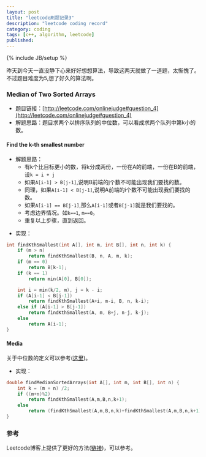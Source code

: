 ```yaml
---
layout: post
title: "leetcode刷题记录3"
description: "leetcode coding record"
category: coding
tags: [c++, algorithm, leetcode]
published: 
---
```

{% include JB/setup %}

昨天到今天一直没静下心来好好想想算法，导致这两天就做了一道题，太惭愧了。不过题目难度为5,想了好久的算法啊。

### Median of Two Sorted Arrays

- 题目链接：[http://leetcode.com/onlinejudge#question_4](http://leetcode.com/onlinejudge#question_4)
- 解题思路：题目求两个以排序队列的中位数，可以看成求两个队列中第k小的数。

#### Find the k-th smallest number

- 解题思路：
    - 有k个比目标更小的数，将k分成两份，一份在A的前端，一份在B的前端，设`k = i + j`
    - 如果`A[i-1] > B[j-1]`,说明B前端的j个数不可能出现我们要找的数。
    - 同理，如果`A[i-1] < B[j-1]`,说明A前端的i个数不可能出现我们要找的数。
    - 如果`A[i-1] == B[j-1]`,那么`A[i-1]`或者`B[j-1]`就是我们要找的。
    - 考虑边界情况。如`k==1`, `m==0`。
    - 重复以上步骤，直到返回。

<!--more-->

- 实现：

```cpp
int findKthSmallest(int A[], int m, int B[], int n, int k) {
    if (m > n)
        return findKthSmallest(B, n, A, m, k);
    if (m == 0)
        return B[k-1];
    if (k == 1)
        return min(A[0], B[0]);

    int i = min(k/2, m), j = k - i;
    if (A[i-1] < B[j-1])
        return findKthSmallest(A+i, m-i, B, n, k-i);
    else if (A[i-1] > B[j-1])
        return findKthSmallest(A, m, B+j, n-j, k-j);
    else
        return A[i-1];
}
```

#### Media

关于中位数的定义可以参考([这里](http://en.wikipedia.org/wiki/Median))。

- 实现：

```cpp
double findMedianSortedArrays(int A[], int m, int B[], int n) {
    int k = (m + n) /2;
    if ((m+n)%2)
        return findKthSmallest(A,m,B,n,k+1);
    else
        return (findKthSmallest(A,m,B,n,k)+findKthSmallest(A,m,B,n,k+1))/2.0;
}
```

### 参考

Leetcode博客上提供了更好的方法([链接](http://leetcode.com/2011/03/median-of-two-sorted-arrays.html))，可以参考。
